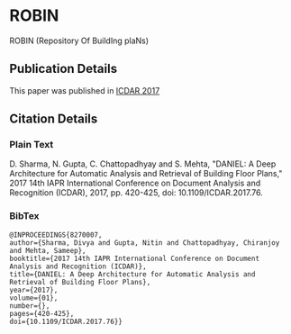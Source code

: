 # ROBIN
ROBIN (Repository Of BuildIng plaNs)

## Publication Details

This paper was published in [ICDAR 2017](https://ieeexplore.ieee.org/abstract/document/8270007)

## Citation Details

### Plain Text
D. Sharma, N. Gupta, C. Chattopadhyay and S. Mehta, "DANIEL: A Deep Architecture for Automatic Analysis and Retrieval of Building Floor Plans," 2017 14th IAPR International Conference on Document Analysis and Recognition (ICDAR), 2017, pp. 420-425, doi: 10.1109/ICDAR.2017.76.

### BibTex
```
@INPROCEEDINGS{8270007,  
author={Sharma, Divya and Gupta, Nitin and Chattopadhyay, Chiranjoy and Mehta, Sameep},  
booktitle={2017 14th IAPR International Conference on Document Analysis and Recognition (ICDAR)},   
title={DANIEL: A Deep Architecture for Automatic Analysis and Retrieval of Building Floor Plans},   
year={2017},  
volume={01}, 
number={},  
pages={420-425},  
doi={10.1109/ICDAR.2017.76}}
```
